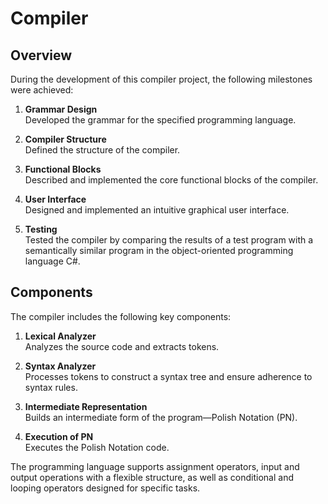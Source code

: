# Compiler

## Overview

During the development of this compiler project, the following milestones were achieved:

1. **Grammar Design**  
   Developed the grammar for the specified programming language.

2. **Compiler Structure**  
   Defined the structure of the compiler.

3. **Functional Blocks**  
   Described and implemented the core functional blocks of the compiler.

4. **User Interface**  
   Designed and implemented an intuitive graphical user interface.

5. **Testing**  
   Tested the compiler by comparing the results of a test program with a semantically similar program in the object-oriented programming language C#.

## Components

The compiler includes the following key components:

1. **Lexical Analyzer**  
   Analyzes the source code and extracts tokens.

2. **Syntax Analyzer**  
   Processes tokens to construct a syntax tree and ensure adherence to syntax rules.

3. **Intermediate Representation**  
   Builds an intermediate form of the program—Polish Notation (PN).

4. **Execution of PN**  
   Executes the Polish Notation code.

The programming language supports assignment operators, input and output operations with a flexible structure, as well as conditional and looping operators designed for specific tasks.
